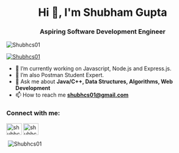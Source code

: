 <h1 align="center">Hi 👋, I'm Shubham Gupta</h1>
<h3 align="center">Aspiring Software Development Engineer</h3>

<p align="left"> <img src="https://komarev.com/ghpvc/?username=Shubhcs01&label=Profile%20views&color=0e75b6&style=flat" alt="Shubhcs01" /> </p>

<p align="left"> <a href="https://github.com/ryo-ma/github-profile-trophy"><img src="https://github-profile-trophy.vercel.app/?username=Shubhcs01" alt="Shubhcs01" /></a> </p>

<!-- - 👋 Hi, I’m Shubham Gupta -->
- 🌱 I’m currently working on Javascript, Node.js and Express.js.
- 👀 I’m also Postman Student Expert.
- 💬 Ask me about **Java/C++, Data Structures, Algorithms, Web Development**
- 📫 How to reach me **shubhcs01@gmail.com**

<h3 align="left">Connect with me:</h3>
<p align="left">
<a href="https://linkedin.com/in/shubhamabes" target="blank"><img align="center" src="https://cdn.jsdelivr.net/npm/simple-icons@3.0.1/icons/linkedin.svg" alt="shubhcs01" height="30" width="40" /></a>
<a href="https://instagram.com/shubham.gupta.014" target="blank"><img align="center" src="https://cdn.jsdelivr.net/npm/simple-icons@3.0.1/icons/instagram.svg" alt="shubhcs01" height="30" width="40" /></a>
</p>
       

<!-- <p><img align="left" src="https://github-readme-stats.vercel.app/api/top-langs?username=Shubhcs01&show_icons=true&locale=en&layout=compact" alt="Shubhcs01" /></p> -->

<p>&nbsp;<img align="center" src="https://github-readme-stats.vercel.app/api?username=Shubhcs01&show_icons=true&locale=en" alt="Shubhcs01" /></p>
